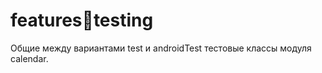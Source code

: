 # features:calendar:testing

Общие между вариантами test и androidTest тестовые классы модуля calendar.

